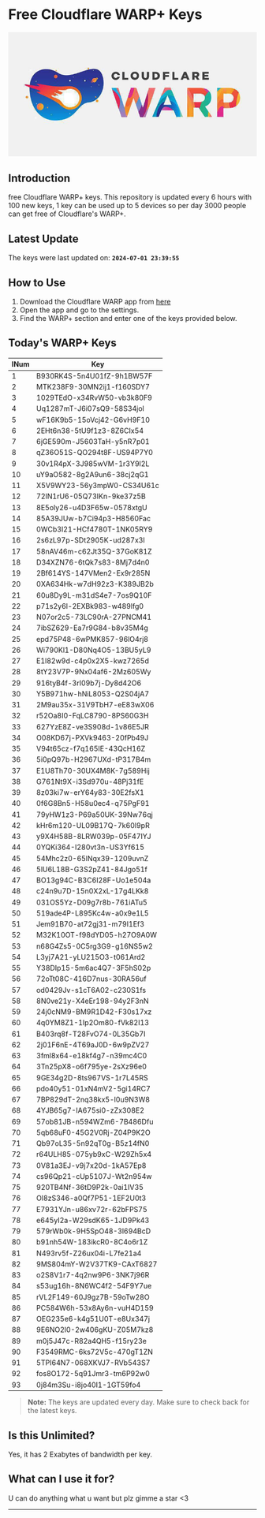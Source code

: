 
# Free Cloudflare WARP+ Keys

![Banner](asset/IMG_20240629_142710_129.jpg)

## Introduction

free Cloudflare WARP+ keys. This repository is updated every 6 hours with 100 new keys, 1 key can be used up to 5 devices so per day 3000 people can get free of Cloudflare's WARP+.

## Latest Update

The keys were last updated on: **`2024-07-01 23:39:55`**

## How to Use

1. Download the Cloudflare WARP app from [here](https://1.1.1.1/)
2. Open the app and go to the settings.
3. Find the WARP+ section and enter one of the keys provided below.

## Today's WARP+ Keys

| INum | Key |
|-------|-----|
| 1     | B930RK4S-5n4U01fZ-9h1BW57F               |
| 2     | MTK238F9-30MN2ij1-f160SDY7               |
| 3     | 1029TEdO-x34RvW50-vb3k80F9               |
| 4     | Uq1287mT-J6i07sQ9-58S34jol               |
| 5     | wF16K9b5-15oVcj42-G6vH9F10               |
| 6     | 2EHt6n38-5tU9f1z3-8Z6CIx54               |
| 7     | 6jGE590m-J5603TaH-y5nR7p01               |
| 8     | qZ36O51S-QO294t8F-US94P7Y0               |
| 9     | 30v1R4pX-3J985wVM-1r3Y9l2L               |
| 10    | uY9aO582-8g2A9un6-38cj2qG1               |
| 11    | X5V9WY23-56y3mpW0-CS34U61c               |
| 12    | 72IN1rU6-05Q73IKn-9ke37z5B               |
| 13    | 8E5oly26-u4D3F65w-0578xtgU               |
| 14    | 85A39JUw-b7Ci94p3-H8560Fac               |
| 15    | 0WCb3I21-HCf4780T-1NK05RY9               |
| 16    | 2s6zL97p-SDt2905K-ud287x3I               |
| 17    | 58nAV46m-c62Jt35Q-37GoK81Z               |
| 18    | D34XZN76-6tQk7s83-8Mj7d4n0               |
| 19    | 2Bf614YS-147VMen2-Ex9r285N               |
| 20    | 0XA634Hk-w7dH92z3-K389JB2b               |
| 21    | 60u8Dy9L-m31dS4e7-7os9Q10F               |
| 22    | p71s2y6l-2EXBk983-w489lfg0               |
| 23    | N07or2c5-73LC90rA-27PNCM41               |
| 24    | 7ibSZ629-Ea7r9G84-b8v35M4g               |
| 25    | epd75P48-6wPMK857-96lO4rj8               |
| 26    | Wi790Kl1-D80Nq4O5-13BU5yL9               |
| 27    | E1l82w9d-c4p0x2X5-kwz7265d               |
| 28    | 8tY23V7P-9Nx04af6-2Mz605Wy               |
| 29    | 916tyB4f-3rI09b7j-Dy8d42O6               |
| 30    | Y5B971hw-hNiL8053-Q2S04jA7               |
| 31    | 2M9au35x-31V9TbH7-eE83wX06               |
| 32    | r52Oa8I0-FqLC8790-8PS60G3H               |
| 33    | 627YzE8Z-ve3S908d-1v86E5JR               |
| 34    | O08KD67j-PXVk9463-20fPb49J               |
| 35    | V94t65cz-f7q165IE-43QcH16Z               |
| 36    | 5i0pQ97b-H2967UXd-tP317B4m               |
| 37    | E1U8Th70-30UX4M8K-7g589Hij               |
| 38    | G761Nt9X-i3Sd970u-48Pj31fE               |
| 39    | 8z03ki7w-erY64y83-30E2fsX1               |
| 40    | 0f6G8Bn5-H58u0ec4-q75PgF91               |
| 41    | 79yHW1z3-P69a50UK-39Nw76qj               |
| 42    | kHr6m120-UL09B17Q-7k60l9pR               |
| 43    | y9X4H58B-8LRW039p-05F47IYJ               |
| 44    | 0YQKi364-I280vt3n-US3Yf615               |
| 45    | 54Mhc2z0-65lNqx39-1209uvnZ               |
| 46    | 5lU6L18B-G3S2pZ41-84Jgo51f               |
| 47    | BO13g94C-B3C6I28F-Uo1e504a               |
| 48    | c24n9u7D-15n0X2xL-17g4LKk8               |
| 49    | 031OS5Yz-D09g7r8b-761iATu5               |
| 50    | 519ade4P-L895Kc4w-a0x9e1L5               |
| 51    | Jem91B70-at72gj31-m79I1Ef3               |
| 52    | M32K10OT-f98dYD05-h27O9A0W               |
| 53    | n68G4Zs5-0C5rg3G9-g16NS5w2               |
| 54    | L3yj7A21-yLU215O3-t061Ard2               |
| 55    | Y38DIp15-5m6ac4Q7-3F5hS02p               |
| 56    | 72oTt08C-416D7nus-30RA56uf               |
| 57    | od0429Jv-s1cT6A02-c230S1fs               |
| 58    | 8N0ve21y-X4eEr198-94y2F3nN               |
| 59    | 24j0cNM9-BM9R1D42-F30s17xz               |
| 60    | 4q0YM8Z1-1Ip2Om80-fVk82I13               |
| 61    | B403rq8f-T28FvO74-0L35Gb7I               |
| 62    | 2j01F6nE-4T69aJ0D-6w9pZV27               |
| 63    | 3fml8x64-e18kf4g7-n39mc4C0               |
| 64    | 3Tn25pX8-o6f795ye-2sXz96e0               |
| 65    | 9GE34g2D-8ts967VS-1r7L45RS               |
| 66    | pdo40y51-01xN4mV2-5gi14RC7               |
| 67    | 7BP829dT-2nq38kx5-l0u9N3W8               |
| 68    | 4YJB65g7-IA675si0-zZx308E2               |
| 69    | 57ob81JB-n594WZm6-7B486Dfu               |
| 70    | 5qb68uF0-45G2V0Rj-Z04P9K2O               |
| 71    | Qb97oL35-5n92qT0g-B5z14fN0               |
| 72    | r64ULH85-075yb9xC-W29Zh5x4               |
| 73    | 0V81a3EJ-v9j7x20d-1kA57Ep8               |
| 74    | cs96Qp21-cUp5107J-Wt2n954w               |
| 75    | 920TB4Nf-36tD9P2k-0ai1IV35               |
| 76    | Ol8zS346-a0Qf7P51-1EF2U0t3               |
| 77    | E7931YJn-u86xv72r-62bFPS75               |
| 78    | e645yI2a-W29sdK65-1JD9Pk43               |
| 79    | 579rWb0k-9H5SpO48-3l694BcD               |
| 80    | b91nh54W-183ikcR0-8C4o6r1Z               |
| 81    | N493rv5f-Z26ux04i-L7fe21a4               |
| 82    | 9MS804mY-W2V37TK9-CAxT6827               |
| 83    | o2S8V1r7-4q2nw9P6-3NK7j96R               |
| 84    | s53ug16h-8N6WC4f2-54F9Y7ue               |
| 85    | rVL2F149-60J9gz7B-59oTw28O               |
| 86    | PC584W6h-53x8Ay6n-vuH4D159               |
| 87    | OEG235e6-k4g51U0T-e8Ux347j               |
| 88    | 9E6NO2l0-2w406gKU-Z05M7kz8               |
| 89    | m0j5J47c-R82a4QH5-f15ry23e               |
| 90    | F3549RMC-6ks72V5c-470gT1ZN               |
| 91    | 5TPI64N7-068XKVJ7-RVb543S7               |
| 92    | fos8O172-5q91Jmr3-tm6P92w0               |
| 93    | 0j84m3Su-i8jo40I1-1GT59fo4               |


> **Note:** The keys are updated every day. Make sure to check back for the latest keys.

## Is this Unlimited?

Yes, it has 2 Exabytes of bandwidth per key.

## What can I use it for?
U can do anything what u want but plz gimme a star <3

---
